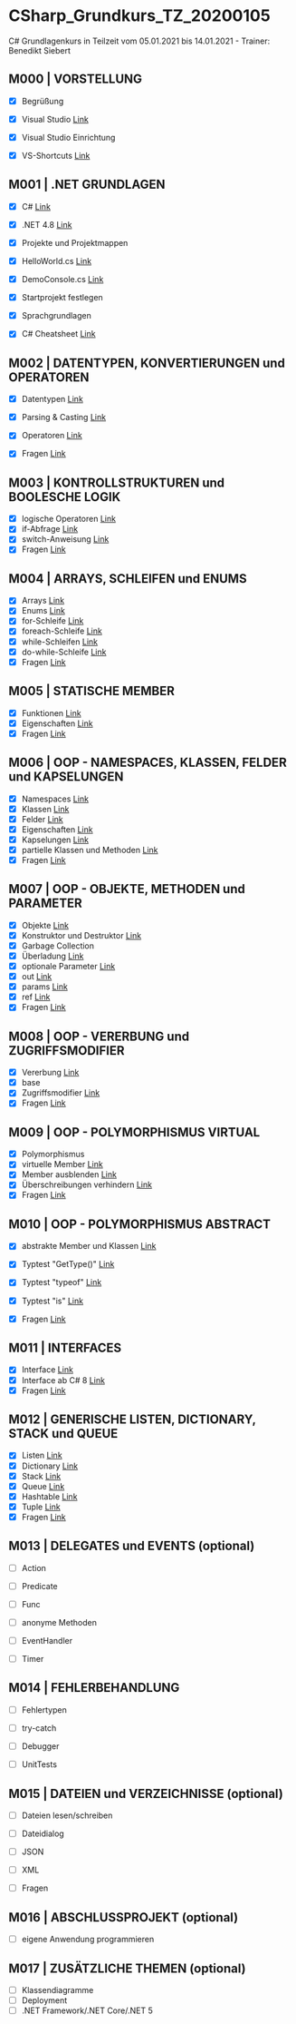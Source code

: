 # CSharp_Grundkurs_TZ_20200105
 C# Grundlagenkurs in Teilzeit vom 05.01.2021 bis 14.01.2021 - Trainer: Benedikt Siebert

## M000 | VORSTELLUNG

- [x] Begrüßung
- [x] Visual Studio [Link](https://visualstudio.microsoft.com/de/)
- [x] Visual Studio Einrichtung
- [x] VS-Shortcuts [Link](VS-SHORTCUTS.md)


## M001 | .NET GRUNDLAGEN
- [x] C# [Link](https://docs.microsoft.com/de-de/dotnet/csharp/)
- [x] .NET 4.8 [Link](https://docs.microsoft.com/de-de/dotnet/api/?view=netframework-4.8)
- [x] Projekte und Projektmappen
- [x] HelloWorld.cs [Link](Uebungen/Modul001_01_HelloWorld/Program.cs)
- [x] DemoConsole.cs [Link](Uebungen/Modul001_02_DemoConsole/Program.cs)
- [x] Startprojekt festlegen
- [x] Sprachgrundlagen
- [x] C# Cheatsheet [Link](CSHARP-CHEATSHEET.md)


## M002 | DATENTYPEN, KONVERTIERUNGEN und OPERATOREN
- [x] Datentypen  [Link](Uebungen/Modul002_01_Datentypen/Program.cs) 
- [x] Parsing & Casting  [Link](Uebungen/Modul002_02_ParsingCasting/Program.cs) 
- [x] Operatoren  [Link](Uebungen/Modul002_03_Operatoren/Program.cs) 
- [x] Fragen  [Link](Uebungen/Modul002_Fragen/Program.cs) 
      

## M003 | KONTROLLSTRUKTUREN und BOOLESCHE LOGIK
- [x] logische Operatoren   [Link](Uebungen/Modul003_01_BoolescheLogik/Program.cs) 
- [x] if-Abfrage  [Link](Uebungen/Modul003_02_Kontrollstrukturen/Program.cs) 
- [x] switch-Anweisung  [Link](Uebungen/Modul003_02_Kontrollstrukturen/Program.cs) 
- [x] Fragen  [Link](Uebungen/Modul003_Fragen/Program.cs) 

## M004 | ARRAYS, SCHLEIFEN und ENUMS
- [x] Arrays  [Link](Uebungen/Modul004_01_Arrays/Program.cs) 
- [x] Enums  [Link](Uebungen/Modul004_02_Enumeratoren/Program.cs) 
- [x] for-Schleife  [Link](Uebungen/Modul004_03_Schleifen/Program.cs) 
- [x] foreach-Schleife  [Link](Uebungen/Modul004_03_Schleifen/Program.cs) 
- [x] while-Schleifen  [Link](Uebungen/Modul004_03_Schleifen/Program.cs) 
- [x] do-while-Schleife  [Link](Uebungen/Modul004_03_Schleifen/Program.cs) 
- [x] Fragen  [Link](Uebungen/Modul004_Fragen/Program.cs) 

## M005 | STATISCHE MEMBER
- [x] Funktionen   [Link](Uebungen/Modul005_01_statischeMember/Program.cs) 
- [x] Eigenschaften   [Link](Uebungen/Modul005_01_statischeMember/Program.cs) 
- [x] Fragen  [Link](Uebungen/Modul005_Fragen/Program.cs) 

## M006 | OOP - NAMESPACES, KLASSEN, FELDER und KAPSELUNGEN
- [x] Namespaces  [Link](Uebungen/Modul006_01_NamespaceKlassen/Program.cs) 
- [x] Klassen  [Link](Uebungen/Modul006_01_NamespaceKlassen/Program.cs) 
- [x] Felder  [Link](Uebungen/Modul006_02_FelderEigenschaften/Felder.cs) 
- [x] Eigenschaften   [Link](Uebungen/Modul006_02_FelderEigenschaften/Eigenschaften.cs) 
- [x] Kapselungen  [Link](Uebungen/Modul006_02_FelderEigenschaften/Eigenschaften.cs) 
- [x] partielle Klassen und Methoden  [Link](Uebungen/Modul006_03_partielleKlassenMethoden/Program.cs) 
- [x] Fragen  [Link](Uebungen/Modul006_Fragen) 

## M007 | OOP - OBJEKTE, METHODEN und PARAMETER
- [x] Objekte  [Link](Uebungen/Modul007_01_Objekte/Program.cs) 
- [x] Konstruktor und Destruktor  [Link](Uebungen/Modul007_01_Objekte/Program.cs) 
- [x] Garbage Collection
- [x] Überladung  [Link](Uebungen/Modul007_02_UeberlagerungParameter/Ueberladung.cs) 
- [x] optionale Parameter  [Link](Uebungen/Modul007_02_UeberlagerungParameter/OptionaleParameter.cs) 
- [x] out  [Link](Uebungen/Modul007_02_UeberlagerungParameter/SchluesselwortOut.cs) 
- [x] params  [Link](Uebungen/Modul007_02_UeberlagerungParameter/SchluesselwortParams.cs) 
- [x] ref  [Link](Uebungen/Modul007_02_UeberlagerungParameter/SchluesselwortRef.cs) 
- [x] Fragen  [Link](Uebungen/Modul007_Fragen) 

## M008 | OOP - VERERBUNG und ZUGRIFFSMODIFIER
- [x] Vererbung  [Link](Uebungen/Modul008_01_Vererbungen/Program.cs) 
- [x] base 
- [x] Zugriffsmodifier  [Link](Uebungen/Modul008_02_Zugriffsmodifizierer/Program.cs) 
- [x] Fragen  [Link](Uebungen/Modul008_Fragen) 

## M009 | OOP - POLYMORPHISMUS VIRTUAL
- [x] Polymorphismus
- [x] virtuelle Member  [Link](Uebungen/Modul009_01_PolymorphismusVirtual/SchluesselwortOverride.cs) 
- [x] Member ausblenden  [Link](Uebungen/Modul009_01_PolymorphismusVirtual/SchluesselwortNew.cs) 
- [x] Überschreibungen verhindern  [Link](Uebungen/Modul009_01_PolymorphismusVirtual/SchluesselwortSealed.cs) 
- [x] Fragen  [Link](Uebungen/Modul009_Fragen) 

## M010 | OOP - POLYMORPHISMUS ABSTRACT
- [x] abstrakte Member und Klassen  [Link](Uebungen/Modul010_01_PolymorphismusAbstract/Program.cs) 
- [x] Typtest "GetType()"  [Link](Uebungen/Modul010_02_Typpruefungen/Program.cs) 
- [x] Typtest "typeof"  [Link](Uebungen/Modul010_02_Typpruefungen/Program.cs) 
- [x] Typtest "is"  [Link](Uebungen/Modul010_02_Typpruefungen/Program.cs) 
- [x] Fragen  [Link](Uebungen/Modul010_Fragen) 


## M011 | INTERFACES
- [x] Interface [Link](Uebungen/Modul011_01_Interface/Program.cs) 
- [x] Interface ab C# 8 [Link](Uebungen/Modul011_02_InterfaceCSharp8/Program.cs) 
- [x] Fragen [Link](Uebungen/Modul011_Fragen) 

## M012 | GENERISCHE LISTEN, DICTIONARY, STACK und QUEUE
- [x] Listen  [Link](Uebungen/Modul012_01_Listen/List.cs) 
- [x] Dictionary  [Link](Uebungen/Modul012_01_Listen/Dictionary.cs) 
- [x] Stack  [Link](Uebungen/Modul012_01_Listen/Stack.cs) 
- [x] Queue  [Link](Uebungen/Modul012_01_Listen/Queue.cs) 
- [x] Hashtable  [Link](Uebungen/Modul012_01_Listen/Hashtable.cs) 
- [x] Tuple  [Link](Uebungen/Modul012_01_Listen/Tuple.cs) 
- [x] Fragen  [Link](Uebungen/Modul012_Fragen) 

## M013 | DELEGATES und EVENTS (optional)
- [ ] Action <!-- [Link](Uebungen/Modul013_01_Delegates/Action.cs) -->
- [ ] Predicate <!-- [Link](Uebungen/Modul013_01_Delegates/Predicate.cs) -->
- [ ] Func <!-- [Link](Uebungen/Modul013_01_Delegates/Func.cs) -->
- [ ] anonyme Methoden <!-- [Link](Uebungen/Modul013_01_Delegates/AnonymeMethoden.cs) -->
- [ ] EventHandler <!-- [Link](Uebungen/Modul013_02_Events/Program.cs) -->
- [ ] Timer <!-- [Link](Uebungen/Modul013_03_Timer/Program.cs) -->


## M014 | FEHLERBEHANDLUNG
- [ ] Fehlertypen
- [ ] try-catch <!-- [Link](Uebungen/Modul014_01_Fehlerbehandlung/Program.cs) -->
- [ ] Debugger 
- [ ] UnitTests <!-- [Link](Uebungen/Modul014_02_UnitTest_Funktionen/Program.cs) -->


## M015 | DATEIEN und VERZEICHNISSE (optional)
- [ ] Dateien lesen/schreiben <!-- [Link](Uebungen/Modul015_01_Dateien_Verzeichnisse/MainWindow.xaml.cs) -->
- [ ] Dateidialog <!-- [Link](Uebungen/Modul015_01_Dateien_Verzeichnisse/MainWindow.xaml.cs) -->
- [ ] JSON <!-- [Link](Uebungen/Modul015_02_JSON/Program.cs) -->
- [ ] XML <!-- [Link](Uebungen/Modul015_03_XML/Program.cs) -->
- [ ] Fragen <!-- [Link](Uebungen/Modul015_Fragen) -->


## M016 | ABSCHLUSSPROJEKT (optional)
- [ ] eigene Anwendung programmieren <!-- [Link](Uebungen/Modul016_Abschluss) -->

## M017 | ZUSÄTZLICHE THEMEN (optional)
- [ ] Klassendiagramme
- [ ] Deployment
- [ ] .NET Framework/.NET Core/.NET 5
